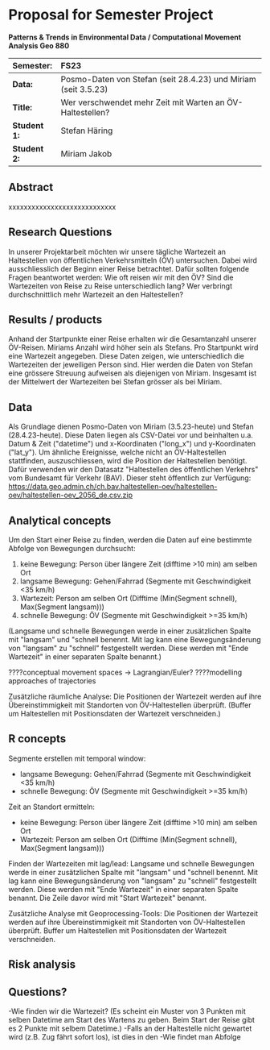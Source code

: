 # Proposal for Semester Project

**Patterns & Trends in Environmental Data / Computational Movement
Analysis Geo 880**

| Semester:      | FS23                                     |
|:---------------|:---------------------------------------- |
| **Data:**      | Posmo-Daten von Stefan (seit 28.4.23) und Miriam (seit 3.5.23)  |
| **Title:**     | Wer verschwendet mehr Zeit mit Warten an ÖV-Haltestellen?                |
| **Student 1:** | Stefan Häring                       |
| **Student 2:** | Miriam Jakob                       |

## Abstract 
xxxxxxxxxxxxxxxxxxxxxxxxxxxx
<!-- (50-60 words) -->

## Research Questions
In unserer Projektarbeit möchten wir unsere tägliche Wartezeit an Haltestellen von öffentlichen Verkehrsmitteln (ÖV) untersuchen. Dabei wird ausschliesslich der Beginn einer Reise betrachtet. Dafür sollten folgende Fragen beantwortet werden:
Wie oft reisen wir mit den ÖV?
Sind die Wartezeiten von Reise zu Reise unterschiedlich lang?
Wer verbringt durchschnittlich mehr Wartezeit an den Haltestellen?


<!-- (50-60 words) -->

## Results / products
<!-- What do you expect, anticipate? -->
Anhand der Startpunkte einer Reise erhalten wir die Gesamtanzahl unserer ÖV-Reisen. Miriams Anzahl wird höher sein als Stefans.
Pro Startpunkt wird eine Wartezeit angegeben. Diese Daten zeigen, wie unterschiedlich die Wartezeiten der jeweiligen Person sind. Hier werden die Daten von Stefan eine grössere Streuung aufweisen als diejenigen von Miriam.
Insgesamt ist der Mittelwert der Wartezeiten bei Stefan grösser als bei Miriam.


## Data
<!-- What data will you use? Will you require additional context data? Where do you get this data from? Do you already have all the data? -->
Als Grundlage dienen Posmo-Daten von Miriam (3.5.23-heute) und Stefan (28.4.23-heute). Diese Daten liegen als CSV-Datei vor und beinhalten u.a. Datum & Zeit ("datetime") und x-Koordinaten ("long_x") und y-Koordinaten ("lat_y").
Um ähnliche Ereignisse, welche nicht an ÖV-Haltestellen stattfinden, auszuschliessen, wird die Position der Haltestellen benötigt. Dafür verwenden wir den Datasatz "Haltestellen des öffentlichen Verkehrs" vom Bundesamt für Verkehr (BAV). Dieser steht öffentlich zur Verfügung:
https://data.geo.admin.ch/ch.bav.haltestellen-oev/haltestellen-oev/haltestellen-oev_2056_de.csv.zip


## Analytical concepts
<!-- Which analytical concepts will you use? What conceptual movement spaces and respective modelling approaches of trajectories will you be using? What additional spatial analysis methods will you be using? -->
Um den Start einer Reise zu finden, werden die Daten auf eine bestimmte Abfolge von Bewegungen durchsucht:
1. keine Bewegung: Person über längere Zeit (difftime >10 min) am selben Ort  
2. langsame Bewegung: Gehen/Fahrrad (Segmente mit Geschwindigkeit <35 km/h)
3. Wartezeit: Person am selben Ort (Difftime (Min(Segment schnell), Max(Segment langsam)))
4. schnelle Bewegung: ÖV (Segmente mit Geschwindigkeit >=35 km/h)

(Langsame und schnelle Bewegungen werde in einer zusätzlichen Spalte mit "langsam" und "schnell benennt. Mit lag kann eine Bewegungsänderung von "langsam" zu "schnell" festgestellt werden. Diese werden mit "Ende Wartezeit" in einer separaten Spalte benannt.)



????conceptual movement spaces -> Lagrangian/Euler?
????modelling approaches of trajectories

Zusätzliche räumliche Analyse: Die Positionen der Wartezeit werden auf ihre Übereinstimmigkeit mit Standorten von ÖV-Haltestellen überprüft. (Buffer um Haltestellen mit Positionsdaten der Wartezeit verschneiden.)

## R concepts
<!-- Which R concepts, functions, packages will you mainly use. What additional spatial analysis methods will you be using? -->
Segmente erstellen mit temporal window:
- langsame Bewegung: Gehen/Fahrrad (Segmente mit Geschwindigkeit <35 km/h)
- schnelle Bewegung: ÖV (Segmente mit Geschwindigkeit >=35 km/h)

Zeit an Standort ermitteln:
- keine Bewegung: Person über längere Zeit (difftime >10 min) am selben Ort  
- Wartezeit: Person am selben Ort (Difftime (Min(Segment schnell), Max(Segment langsam)))

Finden der Wartezeiten mit lag/lead:
Langsame und schnelle Bewegungen werde in einer zusätzlichen Spalte mit "langsam" und "schnell benennt. Mit lag kann eine Bewegungsänderung von "langsam" zu "schnell" festgestellt werden. Diese werden mit "Ende Wartezeit" in einer separaten Spalte benannt. Die Zeile davor wird mit "Start Wartezeit" benannt.

Zusätzliche Analyse mit Geoprocessing-Tools:
Die Positionen der Wartezeit werden auf ihre Übereinstimmigkeit mit Standorten von ÖV-Haltestellen überprüft. Buffer um Haltestellen mit Positionsdaten der Wartezeit verschneiden.


## Risk analysis
<!-- What could be the biggest challenges/problems you might face? What is your plan B? -->

## Questions? 
<!-- Which questions would you like to discuss at the coaching session? -->
-Wie finden wir die Wartezeit? (Es scheint ein Muster von 3 Punkten mit selben Datetime am Start des Wartens zu geben. Beim Start der Reise gibt es 2 Punkte mit selbem Datetime.)
-Falls an der Haltestelle nicht gewartet wird (z.B. Zug fährt sofort los), ist dies in den 
-Wie findet man Abfolge
